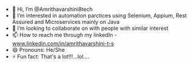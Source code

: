 - 👋 Hi, I’m @Amrithavarshini8tech
- 👀 I’m interested in automation parctices using Selenium, Appium, Rest Assured and Microservices mainly on Java
- 💞️ I’m looking to collaborate on with people with similar interest
- 📫 How to reach me through my linkedIn - www.linkedin.com/in/amrithavarshini-t-s
- 😄 Pronouns: He/She
- ⚡ Fun fact: That's a lot!!!...lol....

<!---
Amrithavarshini8tech/Amrithavarshini8tech is a ✨ special ✨ repository because its `README.md` (this file) appears on your GitHub profile.
You can click the Preview link to take a look at your changes.
--->

